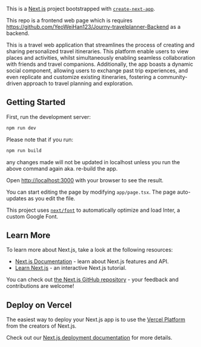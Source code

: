 This is a [Next.js](https://nextjs.org/) project bootstrapped with [`create-next-app`](https://github.com/vercel/next.js/tree/canary/packages/create-next-app).

This repo is a frontend web page which is requires https://github.com/YeoWeiHan123/Journy-travelplanner-Backend as a backend. 

This is a travel web application that streamlines the process of creating and sharing personalized travel itineraries. This platform enable users to view places and activities, whilst simultaneously enabling seamless collaboration with friends and travel companions. Additionally, the app boasts a dynamic social component, allowing users to exchange past trip experiences, and even replicate and customize existing itineraries, fostering a community-driven approach to travel planning and exploration.



## Getting Started

First, run the development server:

```bash
npm run dev

```

Please note that if you run:

```bash
npm run build

```

any changes made will not be updated in localhost unless you run the above command again aka. re-build the app.

Open [http://localhost:3000](http://localhost:3000) with your browser to see the result.

You can start editing the page by modifying `app/page.tsx`. The page auto-updates as you edit the file.

This project uses [`next/font`](https://nextjs.org/docs/basic-features/font-optimization) to automatically optimize and load Inter, a custom Google Font.

## Learn More

To learn more about Next.js, take a look at the following resources:

- [Next.js Documentation](https://nextjs.org/docs) - learn about Next.js features and API.
- [Learn Next.js](https://nextjs.org/learn) - an interactive Next.js tutorial.

You can check out [the Next.js GitHub repository](https://github.com/vercel/next.js/) - your feedback and contributions are welcome!

## Deploy on Vercel

The easiest way to deploy your Next.js app is to use the [Vercel Platform](https://vercel.com/new?utm_medium=default-template&filter=next.js&utm_source=create-next-app&utm_campaign=create-next-app-readme) from the creators of Next.js.

Check out our [Next.js deployment documentation](https://nextjs.org/docs/deployment) for more details.
